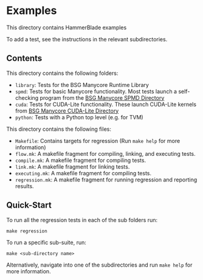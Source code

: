 # Examples

This directory contains HammerBlade examples

To add a test, see the instructions in the relevant subdirectories.

## Contents

This directory contains the following folders: 

- `library`: Tests for the BSG Manycore Runtime Library
- `spmd`: Tests for basic Manycore functionality. Most tests launch a self-checking program from the [BSG Manycore SPMD Directory](https://github.com/bespoke-silicon-group/bsg_manycore/tree/master/software/spmd)
- `cuda`: Tests for CUDA-Lite functionality. These launch CUDA-Lite kernels from [BSG Manycore CUDA-Lite Directory](https://github.com/bespoke-silicon-group/bsg_manycore/tree/master/software/spmd/bsg_cuda_lite_runtime)
- `python`: Tests with a Python top level (e.g. for TVM)

This directory contains the following files:

- `Makefile`: Contains targets for regression (Run `make help` for more information)
- `flow.mk`: A makefile fragment for compiling, linking, and executing tests.
- `compile.mk`: A makefile fragment for compiling tests.
- `link.mk`: A makefile fragment for linking tests.
- `executing.mk`: A makefile fragment for compiling tests.
- `regression.mk`: A makefile fragment for running regression and reporting results.

## Quick-Start

To run all the regression tests in each of the sub folders run: 

`make regression`

To run a specific sub-suite, run: 

`make <sub-directory name>`

Alternatively, navigate into one of the subdirectories and run `make
help` for more information.
